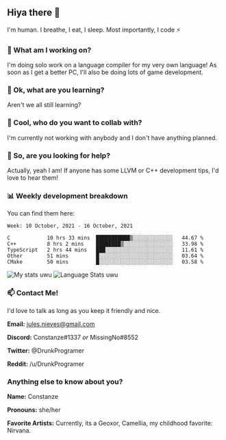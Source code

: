 ## Hiya there 👋

I'm human. I breathe, I eat, I sleep. Most importantly, I code ⚡️

### 🔭 What am I working on?

I'm doing solo work on a language compiler for my very own language! As soon as I get a better PC, I'll also be doing lots of game development.

### 🌱 Ok, what are you learning?

Aren't we all still learning?

### 👯 Cool, who do you want to collab with?

I'm currently not working with anybody and I don't have anything planned.

### 🤔 So, are you looking for help?

Actually, yeah I am! If anyone has some LLVM or C++ development tips, I'd love to hear them!

### 📊 Weekly development breakdown

You can find them here:

<!--START_SECTION:waka-->
```text
Week: 10 October, 2021 - 16 October, 2021

C            10 hrs 33 mins  ███████████▒░░░░░░░░░░░░░   44.67 % 
C++          8 hrs 2 mins    ████████▒░░░░░░░░░░░░░░░░   33.98 % 
TypeScript   2 hrs 44 mins   ███░░░░░░░░░░░░░░░░░░░░░░   11.61 % 
Other        51 mins         █░░░░░░░░░░░░░░░░░░░░░░░░   03.64 % 
CMake        50 mins         █░░░░░░░░░░░░░░░░░░░░░░░░   03.58 % 
```
<!--END_SECTION:waka-->
<!-- ![Constanze's wakatime stats](https://github-readme-stats.vercel.app/api/wakatime?username=constanze) -->

![My stats uwu](https://github-readme-stats.vercel.app/api?username=cstanze&show_icons=true&theme=onedark)
![Language Stats uwu](https://github-readme-stats.vercel.app/api/top-langs/?username=cstanze&layout=compact&theme=onedark)

### 📫 Contact Me!

I'd love to talk as long as you keep it friendly and nice.

**Email:** jules.nieves@gmail.com

**Discord:** Constanze#1337 *or* MissingNo#8552

**Twitter:** @DrunkProgramer

**Reddit:** /u/DrunkProgramer

### Anything else to know about you?

**Name:** Constanze

**Pronouns:** she/her

**Favorite Artists:** Currently, its a Geoxor, Camellia, my childhood favorite: Nirvana.
